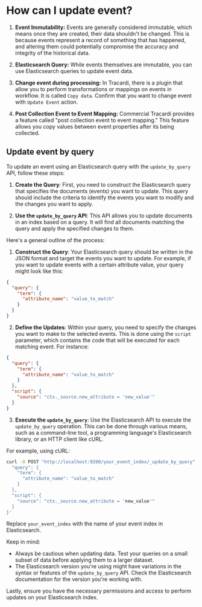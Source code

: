 # How can I update event?

1. **Event Immutability:** Events are generally considered immutable, which means once they are created, their data
   shouldn't be changed. This is because events represent a record of something that has happened, and altering them
   could potentially compromise the accuracy and integrity of the historical data.

2. **Elasticsearch Query:** While events themselves are immutable, you can use Elasticsearch queries to update event
   data.

3. **Change event during processing:** In Tracardi, there is a plugin that allow you to perform transformations or
   mappings on events in workflow. It is called `Copy data`. Confirm that you want to change event with `Update Event`
   action.

4. **Post Collection Event to Event Mapping:** Commercial Tracardi provides a feature called "post collection
   event to event mapping." This feature allows you copy values between event properties after its being collected.

## Update event by query

To update an event using an Elasticsearch query with the `update_by_query` API, follow these steps:

1. **Create the Query**: First, you need to construct the Elasticsearch query that specifies the documents (events) you
   want to update. This query should include the criteria to identify the events you want to modify and the changes you
   want to apply.

2. **Use the `update_by_query` API**: This API allows you to update documents in an index based on a query. It will find
   all documents matching the query and apply the specified changes to them.

Here's a general outline of the process:

1. **Construct the Query**: Your Elasticsearch query should be written in the JSON format and target the events you want
   to update. For example, if you want to update events with a certain attribute value, your query might look like this:

```json
{
  "query": {
    "term": {
      "attribute_name": "value_to_match"
    }
  }
}
```

2. **Define the Updates**: Within your query, you need to specify the changes you want to make to the selected events.
   This is done using the `script` parameter, which contains the code that will be executed for each matching event. For
   instance:

```json
{
  "query": {
    "term": {
      "attribute_name": "value_to_match"
    }
  },
  "script": {
    "source": "ctx._source.new_attribute = 'new_value'"
  }
}
```

3. **Execute the `update_by_query`**: Use the Elasticsearch API to execute the `update_by_query` operation. This can be
   done through various means, such as a command-line tool, a programming language's Elasticsearch library, or an HTTP
   client like cURL.

For example, using cURL:

```bash
curl -X POST "http://localhost:9200/your_event_index/_update_by_query" -H "Content-Type: application/json" -d '{
  "query": {
    "term": {
      "attribute_name": "value_to_match"
    }
  },
  "script": {
    "source": "ctx._source.new_attribute = 'new_value'"
  }
}'
```

Replace `your_event_index` with the name of your event index in Elasticsearch.

Keep in mind:

- Always be cautious when updating data. Test your queries on a small subset of data before applying them to a larger
  dataset.
- The Elasticsearch version you're using might have variations in the syntax or features of the `update_by_query` API.
  Check the Elasticsearch documentation for the version you're working with.

Lastly, ensure you have the necessary permissions and access to perform updates on your Elasticsearch index.